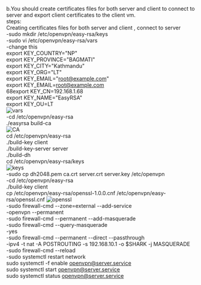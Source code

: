 b.You should create certificates files for both server and client to connect to server and export client certificates to the client vm.<br/>
steps:<br/>
Creating certificates files for both server and client , connect to server<br/>
-sudo mkdir /etc/openvpn/easy-rsa/keys<br/>
-sudo vi /etc/openvpn/easy-rsa/vars<br/>
-change this<br/>
export KEY_COUNTRY="NP"<br/>
export KEY_PROVINCE="BAGMATI"<br/>
export KEY_CITY="Kathmandu"<br/>
export KEY_ORG="LT"<br/>
export KEY_EMAIL="root@example.com"<br/>
export KEY_EMAIL=root@example.com<br/>
68export KEY_CN=192.168.1.68<br/>
export KEY_NAME="EasyRSA"<br/>
export KEY_OU=LT<br/>
![vars](https://user-images.githubusercontent.com/53372486/<br/>140667600-8b32b4dd-3b1d-47fc-9be1-4b377b0017cd.png)<br/>
-cd /etc/openvpn/easy-rsa<br/>
./easyrsa build-ca<br/>
![CA](https://user-images.githubusercontent.com/53372486/140667696-648dc060-dee2-498c-a8d9-90874d6775b2.png)<br/>
cd /etc/openvpn/easy-rsa<br/>
./build-key client<br/>
 ./build-key-server server <br/>
 ./build-dh <br/>
 cd /etc/openvpn/easy-rsa/keys<br/>
 ![keys](https://user-images.githubusercontent.com/53372486/140669021-f04936b2-4b29-4611-8766-1919efe3b74b.png)<br/>
-sudo cp dh2048.pem ca.crt server.crt server.key /etc/openvpn<br/>
-cd /etc/openvpn/easy-rsa<br/>
./build-key client<br/>
cp /etc/openvpn/easy-rsa/openssl-1.0.0.cnf /etc/openvpn/easy-rsa/openssl.cnf
![openssl](https://user-images.githubusercontent.com/53372486/140667895-7309dc33-8256-447a-a541-a03c4d5bc91c.png)<br/>
-sudo firewall-cmd --zone=external --add-service <br/>-openvpn --permanent<br/>
-sudo firewall-cmd --permanent --add-masquerade<br/>
-sudo firewall-cmd --query-masquerade<br/>
-yes<br/>
-sudo firewall-cmd --permanent --direct --passthrough <br/>-ipv4 -t nat -A POSTROUTING -s 192.168.10.1 -o $SHARK -j MASQUERADE<br/>
-sudo firewall-cmd --reload<br/>
-sudo systemctl restart network<br/>
sudo systemctl -f enable openvpn@server.service<br/>
sudo systemctl start openvpn@server.service<br/>
sudo systemctl status openvpn@server.service<br/>
